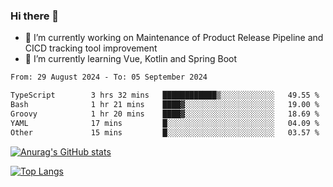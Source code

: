 ### Hi there 👋

- 🔭 I’m currently working on Maintenance of Product Release Pipeline and CICD tracking tool improvement
- 🌱 I’m currently learning Vue, Kotlin and Spring Boot

<!--START_SECTION:waka-->

```txt
From: 29 August 2024 - To: 05 September 2024

TypeScript        3 hrs 32 mins   ████████████▒░░░░░░░░░░░░   49.55 %
Bash              1 hr 21 mins    ████▓░░░░░░░░░░░░░░░░░░░░   19.00 %
Groovy            1 hr 20 mins    ████▓░░░░░░░░░░░░░░░░░░░░   18.69 %
YAML              17 mins         █░░░░░░░░░░░░░░░░░░░░░░░░   04.09 %
Other             15 mins         █░░░░░░░░░░░░░░░░░░░░░░░░   03.57 %
```

<!--END_SECTION:waka-->

[![Anurag's GitHub stats](https://github-readme-stats.vercel.app/api?username=yunhao981&show_icons=true&theme=solarized-dark)](https://github.com/anuraghazra/github-readme-stats)

[![Top Langs](https://github-readme-stats.vercel.app/api/top-langs/?username=yunhao981&theme=solarized-dark&layout=compact)](https://github.com/anuraghazra/github-readme-stats)

<!--
**yunhao981/yunhao981** is a ✨ _special_ ✨ repository because its `README.md` (this file) appears on your GitHub profile.

Here are some ideas to get you started:

- 🔭 I’m currently working on Maintenance of Release Pipeline and CICD tracking tool improvement
- 🌱 I’m currently learning Vue, Kotlin and Spring Boot
- 👯 I’m looking to collaborate on ...
- 🤔 I’m looking for help with ...
- 💬 Ask me about ...
- 📫 How to reach me: ...
- 😄 Pronouns: ...
- ⚡ Fun fact: ...
-->


